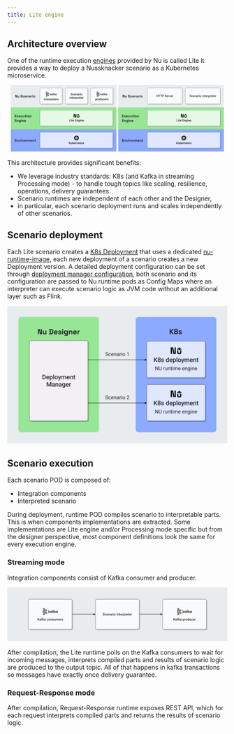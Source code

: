 ```yaml
---
title: Lite engine
---
```


## Architecture overview

One of the runtime execution [engines](../GLOSSARY.md#engine) provided by Nu is called Lite
it provides a way to deploy a Nussknacker scenario as a Kubernetes microservice.

<p align="center">
  <img src="img/lite_layers.png" alt="Lite with streaming layers diagram" width="48%">
  <img src="img/lite_rr_layers.png" alt="Lite with request-response layers diagram" width="48%">
</p>

This architecture provides significant benefits:
* We leverage industry standards: K8s (and Kafka in streaming Processing mode) - to handle tough topics like scaling, 
resilience, operations, delivery guarantees.
* Scenario runtimes are independent of each other and the Designer,
* in particular, each scenario deployment runs and scales independently of other scenarios.


## Scenario deployment

Each Lite scenario creates a [K8s Deployment](https://kubernetes.io/docs/reference/glossary/?fundamental=true#term-deployment)
that uses a dedicated [nu-runtime-image](https://hub.docker.com/r/touk/nussknacker-lite-runtime-app),
each new deployment of a scenario creates a new Deployment version.
A detailed deployment configuration can be set through [deployment manager configuration](../../installation_configuration_guide/ScenarioDeploymentConfiguration.md),
both scenario and its configuration are passed to Nu runtime pods as Config Maps where an interpreter can
execute scenario logic as JVM code without an additional layer such as Flink.

![K8s deployment diagram](./img/lite_deployment.png)

## Scenario execution

Each scenario POD is composed of:
* Integration components
* Interpreted scenario

During deployment, runtime POD compiles scenario to interpretable parts. This is when components implementations 
are extracted. Some implementations are Lite engine and/or Processing mode specific but from the designer perspective,
most component definitions look the same for every execution engine.

### Streaming mode

Integration components consist of Kafka consumer and producer.

![Scenario execution overview](./img/lite_scenario.png)

After compilation, the Lite runtime polls on the Kafka consumers to wait for incoming messages,
interprets compiled parts and results of scenario logic are produced to the output topic.
All of that happens in kafka transactions so messages have exactly once delivery guarantee.

### Request-Response mode

After compilation, Request-Response runtime exposes REST API, which for each request
interprets compiled parts and returns the results of scenario logic.
